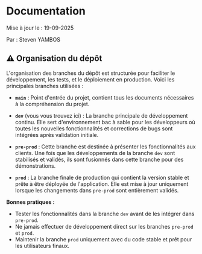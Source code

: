 # Documentation

Mise à jour le : 19-09-2025

Par : Steven YAMBOS

## ⚠️ Organisation du dépôt

L'organisation des branches du dépôt est structurée pour faciliter le développement, les tests, et le déploiement en production. Voici les principales branches utilisées :

- **`main`** :
  Point d'entrée du projet, contient tous les documents nécessaires à la compréhension du projet.

- **`dev`** (vous vous trouvez ici) :
  La branche principale de développement continu. Elle sert d'environnement bac à sable pour les développeurs où toutes les nouvelles fonctionnalités et corrections de bugs sont intégrées après validation initiale.

- **`pre-prod`** :
  Cette branche est destinée à présenter les fonctionnalités aux clients. Une fois que les développements de la branche `dev` sont stabilisés et validés, ils sont fusionnés dans cette branche pour des démonstrations.

- **`prod`** :
  La branche finale de production qui contient la version stable et prête à être déployée de l'application. Elle est mise à jour uniquement lorsque les changements dans `pre-prod` sont entièrement validés.

**Bonnes pratiques :**

- Tester les fonctionnalités dans la branche `dev` avant de les intégrer dans `pre-prod`.
- Ne jamais effectuer de développement direct sur les branches `pre-prod` et `prod`.
- Maintenir la branche `prod` uniquement avec du code stable et prêt pour les utilisateurs finaux.
